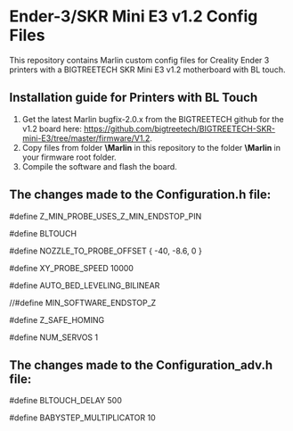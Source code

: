 # Ender-3/SKR Mini E3 v1.2 Config Files

This repository contains Marlin custom config files for Creality Ender 3 printers with a BIGTREETECH SKR Mini E3 v1.2 motherboard with BL touch.

## Installation guide for Printers with BL Touch

1. Get the latest Marlin bugfix-2.0.x from the BIGTREETECH github for the v1.2 board here: https://github.com/bigtreetech/BIGTREETECH-SKR-mini-E3/tree/master/firmware/V1.2.
2. Copy files from folder **\Marlin** in this repository to the folder **\Marlin** in your firmware root folder.
3. Compile the software and flash the board.

## The changes made to the Configuration.h file:

#define Z_MIN_PROBE_USES_Z_MIN_ENDSTOP_PIN

#define BLTOUCH

#define NOZZLE_TO_PROBE_OFFSET { -40, -8.6, 0 } 

#define XY_PROBE_SPEED 10000

#define AUTO_BED_LEVELING_BILINEAR

 //#define MIN_SOFTWARE_ENDSTOP_Z

#define Z_SAFE_HOMING

#define NUM_SERVOS 1

## The changes made to the Configuration_adv.h file:

#define BLTOUCH_DELAY 500

#define BABYSTEP_MULTIPLICATOR  10
